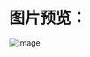# 图片预览：

![image](https://picabstract-preview-ftn.weiyun.com/ftn_pic_abs_v3/c0c582bb1b16b511fe75c04584ee618033abff13b25d9175a507729eb1a102c9b51e602bab5c0d51dc6c23e4979df882?pictype=scale&from=30013&version=3.3.3.3&uin=2287532812&fname=Snipaste_2022-07-22_16-14-53.png&size=750)
